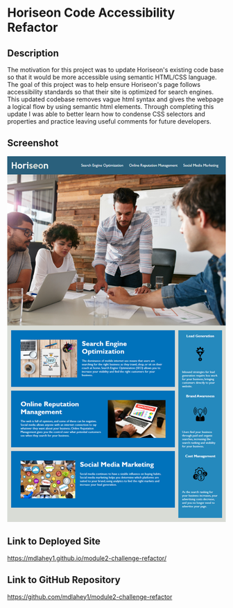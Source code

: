 # Horiseon Code Accessibility Refactor

## Description
The motivation for this project was to update Horiseon's existing code base so that it would be more accessible using semantic HTML/CSS language.
The goal of this project was to help ensure Horiseon's page follows accessibility standards so that their site is optimized for search engines.
This updated codebase removes vague html syntax and gives the webpage a logical flow by using semantic html elements.
Through completing this update I was able to better learn how to condense CSS selectors and properties and practice leaving useful comments for future developers.

## Screenshot
<img src="./assets/images/01-html-css-git-homework-demo.png" alt="Laptop keyboard with magnifying glass on it, coffee, notepad with writing, and pencil cup" class="float-left" />

## Link to Deployed Site
https://mdlahey1.github.io/module2-challenge-refactor/

## Link to GitHub Repository
https://github.com/mdlahey1/module2-challenge-refactor
